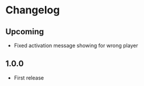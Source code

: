# Changelog

## Upcoming
* Fixed activation message showing for wrong player

## 1.0.0
* First release